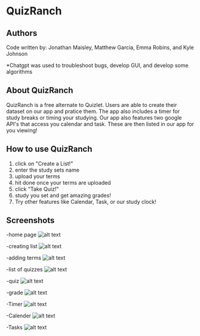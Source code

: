 QuizRanch
======= 
Authors
-----------
Code written by: Jonathan Maisley, Matthew Garcia,
Emma Robins, and Kyle Johnson

*Chatgpt was used to troubleshoot bugs, develop GUI, and develop some algorithms

About QuizRanch
-----------
QuizRanch is a free alternate to Quizlet. Users are able to create their dataset on our app and pratice them. The app also includes a timer for study breaks or timing your studying. Our app also features two google API's that access you calendar and task. These are then listed in our app for you viewing!

How to use QuizRanch
-----------
1. click on "Create a List!"
2. enter the study sets name
3. upload your terms
4. hit done once your terms are uploaded
5. click "Take Quiz!"
6. study you set and get amazing grades!
7. Try other features like Calendar, Task, or our study clock!

Screenshots
---------- 

-home page
![alt text](<Screenshot 2024-09-15 094142.png>)

-creating list
![alt text](<Screenshot 2024-09-15 094158.png>)

-adding terms
![alt text](<Screenshot 2024-09-15 093906.png>)

-list of quizzes
![alt text](<Screenshot 2024-09-15 094225.png>)

-quiz
![alt text](<Screenshot 2024-09-15 094059.png>)

-grade
![alt text](<Screenshot 2024-09-15 094125.png>)

-Timer
![alt text](<Screenshot 2024-09-15 093746.png>)

-Calender
![alt text](<Screenshot 2024-09-15 093810.png>)

-Tasks
![alt text](<Screenshot 2024-09-15 093831.png>)
